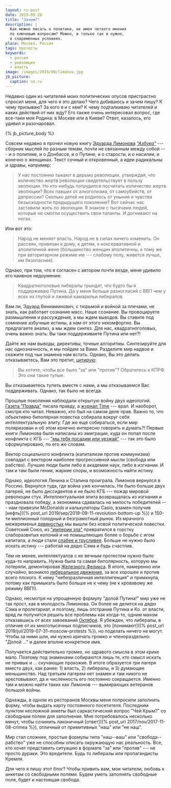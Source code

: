 ```yaml
---
layout: ru-post
date: 2019-09-28
title: "Зачем?"
description: |
  Как можно писать о политике, не имея четкого мнения
  по ключевым вопросам? Можно, и только так и нужно,
  в современных условиях.
place: Москва, Россия
tags: протесты
keywords:
  - россия
  - революция
  - власть
image: /images/2019/09/limonov.jpg
jb_picture:
  caption: nn.ru
---
```


Недавно один из читателей моих политических опусов пристрастно спросил
меня, для чего я это делаю? Чего добиваюсь и зачем пишу? К чему
призываю? За кого я и с кем? К чему подталкиваю читателей и каких
действий от них жду? Его также очень интересовал вопрос, где все-таки
моя Родина: в Москве или в Киеве? Ответ, казалось, его удивил и разочаровал.

{% jb_picture_body %}

<!--more-->

Совсем недавно я прочел новую книгу
[Эдуарда Лимонова](https://ru.wikipedia.org/wiki/%D0%9B%D0%B8%D0%BC%D0%BE%D0%BD%D0%BE%D0%B2,_%D0%AD%D0%B4%D1%83%D0%B0%D1%80%D0%B4_%D0%92%D0%B5%D0%BD%D0%B8%D0%B0%D0%BC%D0%B8%D0%BD%D0%BE%D0%B2%D0%B8%D1%87)
[_"Азбука"_](https://www.litres.ru/eduard-limonov/azbuka-imperator-i-drugie-mneniya/chitat-onlayn/) ---
сборник мыслей по разным темам, почти не связанным между собой ---
и о политике, и о Донбассе, и о Путине, и о старости,
и о насилии, и конечно о женщинах. Текст сочный и откровенный,
а идеи радикальны и здравы, например:

> У нас постоянно тыкают в дерьмо революции, утверждая, что
количество жертв революции свидетельствует в пользу эволюции. Но кто-нибудь
потрудился посчитать количество жертв эволюции? Всех павших от алкоголизма,
от самоубийств, от депрессии? Сколько детей не родилось от уныния и чувства
безысходности предыдущего поколения? Вот сейчас нас заставили
жить по эволюции. Я знаком с тысячами людей, которые не смогли осуществить
свои таланты. И догнивают на ногах.

Или вот это:

> Народ не меняет власть. Народ не в силах ничего изменить.
Он рассеян, привязан к дому, к детям, к консервативной и аполитичной жене
(большинство женщин аполитичны, к тому же при авторитарном режиме им ---
слабому полу, живется лучше, им безопаснее).

Однако, при том, что я согласен с автором почти везде, меня удивило его наивное недоумение:

> Квадратноголовые либералы трындят, что будто бы я поддерживаю Путина.
Да у меня больше разногласий с ВВП чем у всех их глупой и лживой
камарильи либералов.

Вам ли, Эдуард Вениаминович, с тюрьмой и войной за плечами, не знать, как работает сознание масс.
Наше сознание.
Вы провоцируете размышления и рассуждения, а мы ждем выводов.
Вы ставите под сомнение азбучные истины, а нам от этого некомфортно.
Вы предлагаете анализ, а мы ждем синтез.
Для нас, квадратноголовых, очень важно знать: Вы таки поддерживаете Путина или нет?!

Дайте же нам выводы, директивы, точные алгоритмы.
Синтезируйте для нас однозначность, и мы пойдем за Вами.
Разделите мир надвое и скажите под чьи знамена нам встать.
Однако, Вы это делать отказываетесь, Вам это претит,
[цитирую](https://youtu.be/X2gALEgKXt0?t=2804):

> Вы хотите, чтобы все было "за" или "против"?
Обратитесь к КПРФ. Это они такие тупые.

Вы отказываетесь тупеть вместе с нами, а мы отказываемся Вас поддерживать.
Однако, так было не всегда.

Прошлые поколения наблюдали открытую войну двух идеологий.
[Газета "Правда"](https://ru.wikipedia.org/wiki/%D0%9F%D1%80%D0%B0%D0%B2%D0%B4%D0%B0_%28%D0%B3%D0%B0%D0%B7%D0%B5%D1%82%D0%B0%29)
писала правду, а
[журнал Time](https://ru.wikipedia.org/wiki/Time) --- врал. И наоборот, смотря кто читал.
Неважно, кто был на самом деле прав. Важно то, что _объективно_ биполярная повестка
собирала вокруг себя интеллектуальную элиту. Где же еще собираться, если
мир поляризован и об этом конечно интересно говорить и думать?!
Первые книги Лимонова были написаны из эмиграции,
куда он попал после конфликта с КГБ ---
["мы тебя посадим или уезжай"](https://www.golos-ameriki.ru/a/matgan-limonov-2011-08-23-128258908/253177.html)
--- так это было сформулировано, по его же словам.

Вектор социального конфликта (капитализм против коммунизма) совпадал с вектором
наиболее прогрессивной мысли (свобода или рабство). Лучшие люди были либо
в академии наук, либо в изгнании. И там и там были гении, жаркие
споры, и возможность найти истину.

Однако, идеология Ленина и Сталина проиграла. Лимонов вернулся в Россию. Вернулся туда,
где война уже кончилась. Не было больше двух лагерей, не было диссидентов и не было КГБ ---
пожар мировой революции стух. Интеллектуальная элита возвращалась из изгнания и праздновала победу,
а экономика сдавалась на милость победителей --- нам привезли McDonalds и калькуляторы Casio,
взамен получив [нефть]({% post_url 2019/sep/2019-09-11-revolution-bottom-up %})
и 150-ти миллионный голодный и безграмотный рынок.
Из мрачного межвременья [девяностых](https://ru.wikipedia.org/wiki/%D0%9B%D0%B8%D1%85%D0%B8%D0%B5_%D0%B4%D0%B5%D0%B2%D1%8F%D0%BD%D0%BE%D1%81%D1%82%D1%8B%D0%B5)
мы вышли без новой политической повестки.
Советский Союз, из ["империи зла"](https://ru.wikipedia.org/wiki/%D0%98%D0%BC%D0%BF%D0%B5%D1%80%D0%B8%D1%8F_%D0%B7%D0%BB%D0%B0)
превратился в горстку слаборазвитых колоний и не помышляющих
более о борьбе с игом капитала, а люди стали
[слабее и трусливее](https://youtu.be/X2gALEgKXt0?t=2550).
Больше не нужно было искать истину --- работай на дядю Сэма и будь счастлив.

Тем не менее, интеллектуалов с их вечным протестом нужно было куда-то направить. Нужна
была та самая биполярность, которую мы потеряли, демонтировав
[Железного Феликса](https://ru.wikipedia.org/wiki/%D0%9F%D0%B0%D0%BC%D1%8F%D1%82%D0%BD%D0%B8%D0%BA_%D0%94%D0%B7%D0%B5%D1%80%D0%B6%D0%B8%D0%BD%D1%81%D0%BA%D0%BE%D0%BC%D1%83_%28%D0%9C%D0%BE%D1%81%D0%BA%D0%B2%D0%B0%29).
В итоге, намеренно или случайно, возникло [либеральное движение](https://ru.wikipedia.org/wiki/Либерализм_в_России),
за все хорошее и против всего плохого. К нему "небезразличная интеллигенция" и примкнула,
потому как примыкать было больше не к чему (не к кровавому же режиму ВВП!).

Однако, несмотря на упрощенную формулу "долой Путина!" мир уже не так прост,
как в молодость Лимонова. Он более не делится на дядю Сэма и пролетариат,
и поэтому, лишь отстранив Путина и Ко. от власти, вряд ли получится решить
все проблемы как когда-то, одним махом отказавшись от всех завоеваний
[Октября](https://ru.wikipedia.org/wiki/%D0%9E%D0%BA%D1%82%D1%8F%D0%B1%D1%80%D1%8C%D1%81%D0%BA%D0%B0%D1%8F_%D1%80%D0%B5%D0%B2%D0%BE%D0%BB%D1%8E%D1%86%D0%B8%D1%8F).
Я убежден, что либералы, в отличие от их многотысячных подписчиков,
это [понимают]({% post_url 2019/jul/2019-07-31-moscow-protests %}), но поделать ничего
не могут. Чтобы за ними шли, им нужно кричать громко и членораздельно:
"Долой ..." и далее вполне конкретное имя.

Получается действительно громко, но здравого смысла в этом крике мало. Поэтому под
знаменами собираются лишь те, кто смысл искать не привык и ...
скучающие прохожие. В итоге образуется _три_ лагеря
вместо двух, как ранее: 1) власть, 2) либералы, и 3) думающее меньшинство. Над
третьим лагерем нет знамен и там никого не арестовывают, да и численность
его постоянно сокращается. Именно там и можно найти таких как Лимонов ---
вымирающих ветеранов большой войны.

Однажды, в одном из ресторанов Москвы меня попросили
заполнить форму, чтобы выдать карту постоянного посетителя. Последним
пунктом несложной анкеты был саркастический вопрос "Чей Крым?" со свободным
полем для заполнения. Мне потребовалось несколько минут, чтобы сочинить
лаконичный [ответ]({% post_url 2017/nov/2017-11-08-crimea %}),
отличный от примитивных "наш" или "не наш".

Мир стал сложнее, простые формулы типа "наш--ваш" или
"свобода--рабство" уже не способны описать окружающую нас реальность.
Все, кто хочет представить ситуацию в формате "за" или "против" --- не просто
дураки. Это вредители. Будь то либералы или пропагандисты Кремля.

Для чего я пишу этот блог?
Чтобы привить вам, мои читатели, любовь к анкетам со свободными полями.
Будем уметь заполнять свободные поля, будет и настоящая свобода.

